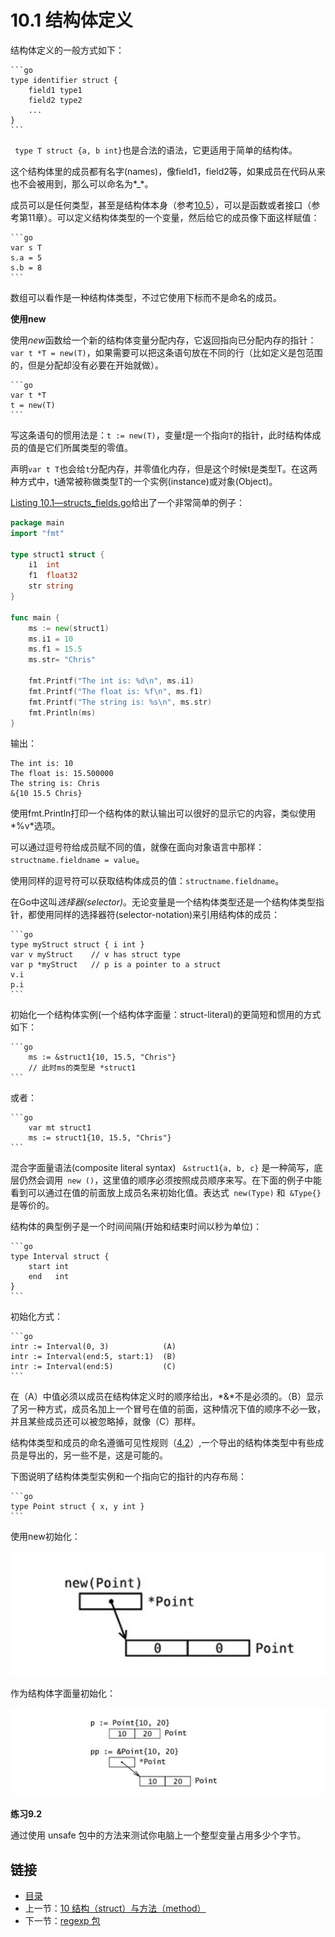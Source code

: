 # 10.1 结构体定义

结构体定义的一般方式如下：

    ```go
    type identifier struct {
        field1 type1
        field2 type2
        ...
    }
    ```

` type T struct {a, b int}`也是合法的语法，它更适用于简单的结构体。

这个结构体里的成员都有名字(names)，像field1，field2等，如果成员在代码从来也不会被用到，那么可以命名为*_*。

成员可以是任何类型，甚至是结构体本身（参考[10.5](10.5.md)），可以是函数或者接口（参考第11章）。可以定义结构体类型的一个变量，然后给它的成员像下面这样赋值：

    ```go
    var s T
    s.a = 5
    s.b = 8
    ```

数组可以看作是一种结构体类型，不过它使用下标而不是命名的成员。

**使用new**

使用*new*函数给一个新的结构体变量分配内存，它返回指向已分配内存的指针：`var t *T = new(T)`，如果需要可以把这条语句放在不同的行（比如定义是包范围的，但是分配却没有必要在开始就做）。

    ```go
    var t *T
    t = new(T)
    ```

写这条语句的惯用法是：`t := new(T)`，变量*t*是一个指向`T`的指针，此时结构体成员的值是它们所属类型的零值。

声明`var t T`也会给`t`分配内存，并零值化内存，但是这个时候t是类型T。在这两种方式中，t通常被称做类型T的一个实例(instance)或对象(Object)。

[Listing 10.1—structs_fields.go](examples/chapter_10/structs_fields.go)给出了一个非常简单的例子：

```go
package main
import "fmt"

type struct1 struct {
    i1  int
    f1  float32
    str string
}

func main {
    ms := new(struct1)
    ms.i1 = 10
    ms.f1 = 15.5
    ms.str= "Chris"

    fmt.Printf("The int is: %d\n", ms.i1)
    fmt.Printf("The float is: %f\n", ms.f1)
    fmt.Printf("The string is: %s\n", ms.str)
    fmt.Println(ms)
}
```

输出：

    The int is: 10
    The float is: 15.500000
    The string is: Chris
    &{10 15.5 Chris}

使用fmt.Println打印一个结构体的默认输出可以很好的显示它的内容，类似使用*%v*选项。

可以通过逗号符给成员赋不同的值，就像在面向对象语言中那样：` structname.fieldname = value `。

使用同样的逗号符可以获取结构体成员的值：` structname.fieldname `。

在Go中这叫*选择器(selector)*。无论变量是一个结构体类型还是一个结构体类型指针，都使用同样的选择器符(selector-notation)来引用结构体的成员：

    ```go
    type myStruct struct { i int }
    var v myStruct    // v has struct type
    var p *myStruct   // p is a pointer to a struct
    v.i 
    p.i
    ```

初始化一个结构体实例(一个结构体字面量：struct-literal)的更简短和惯用的方式如下：

    ```go
        ms := &struct1{10, 15.5, "Chris"}
        // 此时ms的类型是 *struct1
    ```

或者：

    ```go
        var mt struct1
        ms := struct1{10, 15.5, "Chris"}
    ```

混合字面量语法(composite  literal  syntax) ` &struct1{a, b, c}` 是一种简写，底层仍然会调用` new ()`，这里值的顺序必须按照成员顺序来写。在下面的例子中能看到可以通过在值的前面放上成员名来初始化值。表达式` new(Type)` 和` &Type{}`是等价的。

结构体的典型例子是一个时间间隔(开始和结束时间以秒为单位)：

    ```go
    type Interval struct {
        start int
        end   int
    }
    ```

初始化方式：

    ```go
    intr := Interval(0, 3)            (A)
    intr := Interval(end:5, start:1)  (B)
    intr := Interval(end:5)           (C)
    ```

在（A）中值必须以成员在结构体定义时的顺序给出，*&*不是必须的。（B）显示了另一种方式，成员名加上一个冒号在值的前面，这种情况下值的顺序不必一致，并且某些成员还可以被忽略掉，就像（C）那样。

结构体类型和成员的命名遵循可见性规则（[4.2](4.2.md)）,一个导出的结构体类型中有些成员是导出的，另一些不是，这是可能的。

下图说明了结构体类型实例和一个指向它的指针的内存布局：

    ```go
    type Point struct { x, y int }
    ```

使用new初始化：

![](images/10.1_fig10.1-1.jpg?raw=true)

作为结构体字面量初始化：

![](images/10.1_fig10.1.jpg?raw=true)


**练习9.2**

通过使用 unsafe 包中的方法来测试你电脑上一个整型变量占用多少个字节。

## 链接
- [目录](directory.md)
- 上一节：[10 结构（struct）与方法（method）](10.0.md)
- 下一节：[regexp 包](09.2.md)
